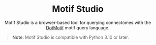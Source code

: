 <h1 align=center>Motif Studio</h1>
<p align=center>Motif Studio is a browser-based tool for querying connectomes with the <a href="https://github.com/aplbrain/dotmotif">DotMotif</a> motif query language.</p>

> **Note**: Motif Studio is compatible with Python 3.10 or later.

